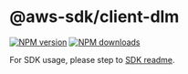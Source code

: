 # @aws-sdk/client-dlm

[![NPM version](https://img.shields.io/npm/v/@aws-sdk/client-dlm/rc.svg)](https://www.npmjs.com/package/@aws-sdk/client-dlm)
[![NPM downloads](https://img.shields.io/npm/dm/@aws-sdk/client-dlm.svg)](https://www.npmjs.com/package/@aws-sdk/client-dlm)

For SDK usage, please step to [SDK readme](https://github.com/aws/aws-sdk-js-v3).
